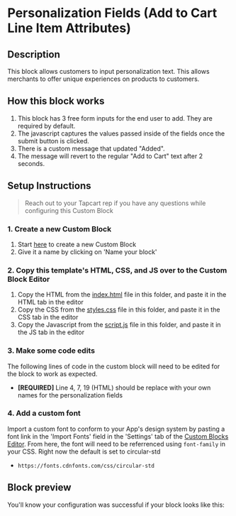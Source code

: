 # Personalization Fields (Add to Cart Line Item Attributes)

## Description
This block allows customers to input personalization text. This allows merchants to offer unique experiences on products to customers.

## How this block works
1. This block has 3 free form inputs for the end user to add. They are required by default.
2. The javascript captures the values passed inside of the fields once the submit button is clicked.
3. There is a custom message that updated "Added".
4. The message will revert to the regular "Add to Cart" text after 2 seconds.

## Setup Instructions
> Reach out to your Tapcart rep if you have any questions while configuring this Custom Block

### 1. Create a new Custom Block
1. Start [here](https://app.tapcart.com/custom-blocks) to create a new Custom Block
2. Give it a name by clicking on 'Name your block'


### 2. Copy this template's HTML, CSS, and JS over to the Custom Block Editor
1. Copy the HTML from the [index.html](#) file in this folder, and paste it in the HTML tab in the editor
2. Copy the CSS from the [styles.css](#) file in this folder, and paste it in the CSS tab in the editor
3. Copy the Javascript from the [script.js](#) file in this folder, and paste it in the JS tab in the editor

### 3. Make some code edits
The following lines of code in the custom block will need to be edited for the block to work as expected. 

- **[REQUIRED]** Line 4, 7, 19 (HTML) should be replace with your own names for the personalization fields

### 4. Add a custom font
Import a custom font to conform to your App's design system by pasting a font link in the 'Import Fonts' field in the 'Settings' tab of the [Custom Blocks Editor](https://app.tapcart.com/custom-blocks). From here, the font will need to be referrenced using `font-family` in your CSS. Right now the default is set to circular-std

- `https://fonts.cdnfonts.com/css/circular-std`

## Block preview
You'll know your configuration was successful if your block looks like this:


